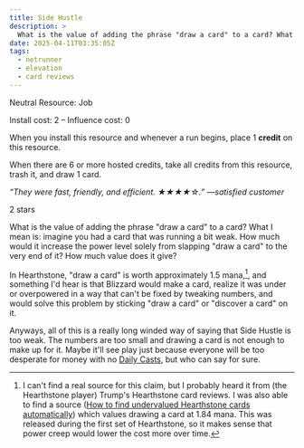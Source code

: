 ```yaml
---
title: Side Hustle
description: >
  What is the value of adding the phrase "draw a card" to a card? What I mean is: imagine you had a card that was running a bit weak. How much would it increase the power level solely from slapping "draw a card" to the very end of it? How much value does it give?
date: 2025-04-11T03:35:05Z
tags:
  - netrunner
  - elevation
  - card reviews
---
```


<card-frame name="side-hustle" side="runner" stars="2" src="https://cdn.ewie.online/nsg-side-hustle.jpeg">

<div class="visually-hidden" id="card-name-side-hustle">

Neutral Resource: Job

Install cost: 2 – Influence cost: 0

When you install this resource and whenever a run begins, place 1 **credit** on this resource.

When there are 6 or more hosted credits, take all credits from this resource, trash it, and draw 1 card.

_“They were fast, friendly, and efficient. ★★★★☆.”_
_—satisfied customer_

2 stars

</div>

</card-frame>

<script type="module" src="/assets/js/components/card-frame.js"></script>

What is the value of adding the phrase "draw a card" to a card? What I mean is: imagine you had a card that was running a bit weak. How much would it increase the power level solely from slapping "draw a card" to the very end of it? How much value does it give?

In Hearthstone, "draw a card" is worth approximately 1.5 mana,[^1], and something I'd hear is that Blizzard would make a card, realize it was under or overpowered in a way that can't be fixed by tweaking numbers, and would solve this problem by sticking "draw a card" or "discover a card" on it.

Anyways, all of this is a really long winded way of saying that Side Hustle is too weak. The numbers are too small and drawing a card is not enough to make up for it. Maybe it'll see play just because everyone will be too desperate for money with no [Daily Casts](https://netrunnerdb.com/en/card/26094), but who can say for sure.

[^1]: I can't find a real source for this claim, but I probably heard it from (the Hearthstone player) Trump's Hearthstone card reviews. I was also able to find a source ([How to find undervalued Hearthstone cards automatically](https://elie.net/blog/hearthstone/how-to-find-automatically-hearthstone-undervalued-cards)) which values drawing a card at 1.84 mana. This was released during the first set of Hearthstone, so it makes sense that power creep would lower the cost more over time.
